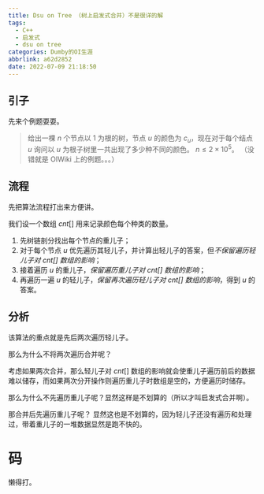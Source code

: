 ```yaml
---
title: Dsu on Tree （树上启发式合并）不是很详的解
tags:
  - C++
  - 启发式
  - dsu on tree
categories: Dumby的OI生涯
abbrlink: a62d2852
date: 2022-07-09 21:18:50
---
```


## 引子

先来个例题耍耍。

> 给出一棵 $n$ 个节点以 $1$ 为根的树，节点 $u$ 的颜色为 $c_{u}$，现在对于每个结点 $u$ 询问以 $u$ 为根子树里一共出现了多少种不同的颜色。
> $n \le 2 \times 10^{5}$。
> （没错就是 OIWiki 上的例题。。。）

<!--more-->


## 流程

先把算法流程打出来方便讲。

我们设一个数组 $cnt[]$ 用来记录颜色每个种类的数量。

1. 先树链剖分找出每个节点的重儿子；
2. 对于每个节点 $u$ 优先遍历其轻儿子，并计算出轻儿子的答案，但*不保留遍历轻儿子对 $cnt[]$ 数组的影响*；
3. 接着遍历 $u$ 的重儿子，*保留遍历重儿子对 $cnt[]$ 数组的影响*；
4. 再遍历一遍 $u$ 的轻儿子，*保留再次遍历轻儿子对 $cnt[]$ 数组的影响*，得到 $u$ 的答案。


## 分析

该算法的重点就是先后两次遍历轻儿子。

那么为什么不将两次遍历合并呢？

考虑如果两次合并，那么轻儿子对 $cnt[]$ 数组的影响就会使重儿子遍历前后的数据难以储存，而如果两次分开操作则遍历重儿子时数组是空的，方便遍历时储存。

那么为什么不先遍历重儿子呢？显然这样是不划算的（所以才叫启发式合并啊）。

那合并后先遍历重儿子呢？ 显然这也是不划算的，因为轻儿子还没有遍历和处理过，带着重儿子的一堆数据显然是跑不快的。

# 码
懒得打。